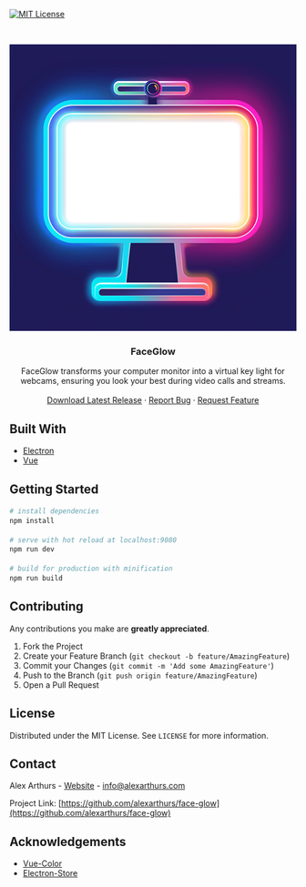 <!-- PROJECT SHIELDS -->
<!--
*** I'm using markdown "reference style" links for readability.
*** Reference links are enclosed in brackets [ ] instead of parentheses ( ).
*** See the bottom of this document for the declaration of the reference variables
*** for contributors-url, forks-url, etc. This is an optional, concise syntax you may use.
*** https://www.markdownguide.org/basic-syntax/#reference-style-links
-->
<!-- [![Contributors][contributors-shield]][contributors-url]
[![Forks][forks-shield]][forks-url]
[![Stargazers][stars-shield]][stars-url] -->

[![MIT License][license-shield]][license-url]



<!-- PROJECT LOGO -->
<br />
<p align="center">
  <a href="https://github.com/alexarthurs/face-glow">
    <img src="static/icon.png" alt="Logo">
  </a>

  <h3 align="center">FaceGlow</h3>

  <p align="center">
    FaceGlow transforms your computer monitor into a virtual key light for webcams, ensuring you look your best during video calls and streams.
    <br />
    <br />
    <a href="https://github.com/alexarthurs/face-glow/releases">Download Latest Release</a>
    ·
    <a href="https://github.com/alexarthurs/face-glow/issues">Report Bug</a>
    ·
    <a href="https://github.com/alexarthurs/face-glow/issues">Request Feature</a>
  </p>
</p>



## Built With
* [Electron](https://www.electronjs.org/)
* [Vue](https://vuejs.org/)



<!-- GETTING STARTED -->
## Getting Started

``` bash
# install dependencies
npm install

# serve with hot reload at localhost:9080
npm run dev

# build for production with minification
npm run build
```

<!-- CONTRIBUTING -->
## Contributing

Any contributions you make are **greatly appreciated**.

1. Fork the Project
2. Create your Feature Branch (`git checkout -b feature/AmazingFeature`)
3. Commit your Changes (`git commit -m 'Add some AmazingFeature'`)
4. Push to the Branch (`git push origin feature/AmazingFeature`)
5. Open a Pull Request


<!-- LICENSE -->
## License

Distributed under the MIT License. See `LICENSE` for more information.



<!-- CONTACT -->
## Contact
Alex Arthurs - [Website](https://alexarthurs.com) - info@alexarthurs.com

Project Link: [https://github.com/alexarthurs/face-glow](https://github.com/alexarthurs/face-glow)



<!-- ACKNOWLEDGEMENTS -->
## Acknowledgements
* [Vue-Color](https://github.com/xiaokaike/vue-color)
* [Electron-Store](https://github.com/sindresorhus/electron-store)


<!-- MARKDOWN LINKS & IMAGES -->
<!-- https://www.markdownguide.org/basic-syntax/#reference-style-links -->
[contributors-shield]: https://img.shields.io/github/contributors/alexarthurs/face-glow.svg?style=flat-square
[contributors-url]: https://github.com/alexarthurs/face-glow/graphs/contributors
[forks-shield]: https://img.shields.io/github/forks/alexarthurs/face-glow.svg?style=flat-square
[forks-url]: https://github.com/alexarthurs/face-glow/network/members
[stars-shield]: https://img.shields.io/github/stars/alexarthurs/face-glow.svg?style=flat-square
[stars-url]: https://github.com/alexarthurs/face-glow/stargazers
[issues-shield]: https://img.shields.io/github/issues/alexarthurs/face-glow.svg?style=flat-square
[issues-url]: https://github.com/alexarthurs/face-glow/issues
[license-shield]: https://img.shields.io/github/license/alexarthurs/face-glow.svg?style=flat-square
[license-url]: https://github.com/alexarthurs/face-glow/blob/master/LICENSE.txt
[linkedin-shield]: https://img.shields.io/badge/-LinkedIn-black.svg?style=flat-square&logo=linkedin&colorB=555
[linkedin-url]: https://www.linkedin.com/in/alex-arthurs-73998660/
